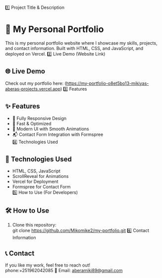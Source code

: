 1️⃣ Project Title & Description
# 🚀 My Personal Portfolio
This is my personal portfolio website where I showcase my skills, projects, and contact information. Built with HTML, CSS, and JavaScript, and deployed on Vercel.
2️⃣ Live Demo (Website Link)
## 🌐 Live Demo  
Check out my portfolio here: (https://my-portfolio-o8et5bo13-mikiyas-aberas-projects.vercel.app)
3️⃣  Features
## ✨ Features  
- 📌 Fully Responsive Design  
- 🚀 Fast & Optimized  
- 🎨 Modern UI with Smooth Animations  
- 📬 Contact Form Integration with Formspree  
4️⃣ Technologies Used
## 🔧 Technologies Used  
- HTML, CSS, JavaScript  
- ScrollReveal for Animations  
- Vercel for Deployment  
- Formspree for Contact Form  
5️⃣ How to Use (For Developers)
## 🛠 How to Use  
1. Clone this repository:  
git clone  https://github.com/Mikomike2/my-portfolio.git 
6️⃣ Contact Information
## 📞 Contact  
If you like my work, feel free to reach out!  
phone:+251962042085
📧 Email: aberamiki89@gmail.com 
 
